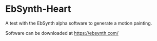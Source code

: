 # EbSynth-Heart
A test with the EbSynth alpha software to generate a motion painting.

Software can be downloaded at https://ebsynth.com/
